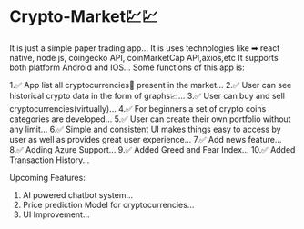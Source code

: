 # Crypto-Market💹💹
It is just a simple paper trading app...
It is uses technologies like ➡ react native, node js, coingecko API, coinMarketCap API,axios,etc
It supports both platform Android and IOS...
Some functions of this app is:

1.✅ App list all cryptocurrencies📃 present in the market...
2.✅ User can see historical crypto data in the form of graphs📈...
3.✅ User can buy and sell cryptocurrencies(virtually)...
4.✅ For beginners a set of crypto coins categories are developed...
5.✅ User can create their own portfolio without any limit...
6.✅ Simple and consistent UI makes things easy to access by user as well as provides great user experience...
7.✅ Add news feature...
8.✅ Adding Azure Support...
9.✅ Added Greed and Fear Index...
10.✅ Added Transaction History... 

Upcoming Features:
1. AI powered chatbot system...
2. Price prediction Model for cryptocurrencies...
3. UI Improvement...
